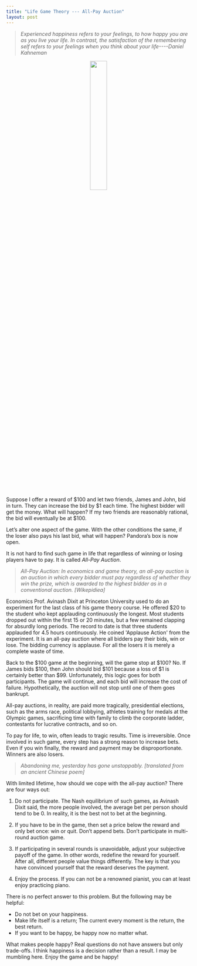 ```yaml
---
title: "Life Game Theory --- All-Pay Auction"
layout: post
---
```


> _Experienced happiness refers to your feelings, to how happy you are as you live your life. 
In contrast, the satisfaction of the remembering self refers to your feelings when you think about your life----Daniel Kahneman_


<p align="center">
  <img src="http://linhui.org/images/Jokes/TruthOfHuman.png"  width="30%" />
</p>


Suppose I offer a reward of $100 and let two friends, James and John, bid in turn. They can increase the bid by $1 each time. The highest bidder will get the money. What will happen? If my two friends are reasonably rational, the bid will eventually be at $100.

Let’s alter one aspect of the game. With the other conditions the same, if the loser also pays his last bid, what will happen? Pandora’s box is now open.

It is not hard to find such game in life that regardless of winning or losing players have to pay. It is called _All-Pay Auction_.

> _All-Pay Auction: In economics and game theory, an all-pay auction is an auction in which every bidder must pay regardless of whether they win the prize, which is awarded to the highest bidder as in a conventional auction. [Wikepidiea]_

Economics Prof. Avinash Dixit at Princeton University used to do an experiment for the last class of his game theory course. He offered $20 to the student who kept applauding continuously the longest. Most students dropped out within the first 15 or 20 minutes, but a few remained clapping for absurdly long periods. The record to date is that three students applauded for 4.5 hours continuously. He coined 'Applause Action' from the experiment. It is an all-pay auction where all bidders pay their bids, win or lose. The bidding currency is applause. For all the losers it is merely a complete waste of time.

Back to the $100 game at the beginning, will the game stop at $100? No. If James bids $100, then John should bid $101 because a loss of $1 is certainly better than $99. Unfortunately, this logic goes for both participants. The game will continue, and each bid will increase the cost of failure. Hypothetically, the auction will not stop until one of them goes bankrupt.

All-pay auctions, in reality, are paid more tragically, presidential elections, such as the arms race, political lobbying, athletes training for medals at the Olympic games, sacrificing time with family to climb the corporate ladder,
contestants for lucrative contracts, and so on.

To pay for life, to win, often leads to tragic results. Time is irreversible. Once involved in such game, every step has a strong reason to increase bets. Even if you win finally, the reward and payment may be disproportionate. Winners are also losers.

> _Abandoning me, yesterday has gone unstoppably. [translated from an ancient Chinese poem]_

With limited lifetime, how should we cope with the all-pay auction? There are four ways out:

1. Do not participate. The Nash equilibrium of such games, as Avinash Dixit said, the more people involved, the average bet per person should tend to be 0. In reality, it is the best not to bet at the beginning.

1. If you have to be in the game, then set a price below the reward and only bet once: win or quit. Don’t append bets. Don’t participate in multi-round auction game.

1. If participating in several rounds is unavoidable, adjust your subjective payoff of the game. In other words, redefine the reward for yourself. After all, different people value things differently. The key is that you have convinced yourself that the reward deserves the payment.

1. Enjoy the process. If you can not be a renowned pianist, you can at least enjoy practicing piano.

There is no perfect answer to this problem. But the following may be helpful: 

- Do not bet on your happiness. 
- Make life itself is a return; The current every moment is the return, the best return. 
- If you want to be happy, be happy now no matter what. 

What makes people happy? Real questions do not have answers but only trade-offs. I think happiness is a decision rather than a result. I may be mumbling here. Enjoy the game and be happy!


